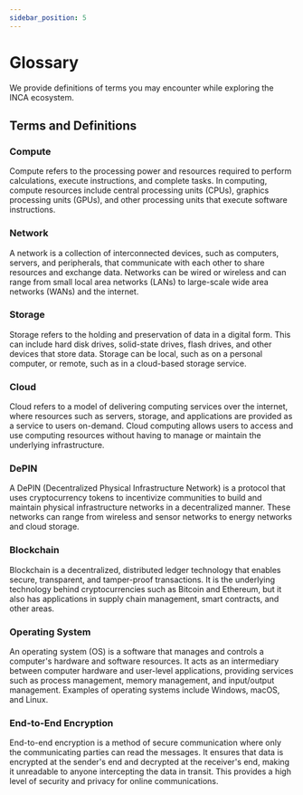 ```yaml
---
sidebar_position: 5
---
```


# Glossary

We provide definitions of terms you may encounter while exploring the INCA ecosystem.

## Terms and Definitions

### Compute

Compute refers to the processing power and resources required to perform calculations, execute instructions, and complete tasks. In computing, compute resources include central processing units (CPUs), graphics processing units (GPUs), and other processing units that execute software instructions.
### Network

A network is a collection of interconnected devices, such as computers, servers, and peripherals, that communicate with each other to share resources and exchange data. Networks can be wired or wireless and can range from small local area networks (LANs) to large-scale wide area networks (WANs) and the internet.
### Storage

Storage refers to the holding and preservation of data in a digital form. This can include hard disk drives, solid-state drives, flash drives, and other devices that store data. Storage can be local, such as on a personal computer, or remote, such as in a cloud-based storage service.
### Cloud

Cloud refers to a model of delivering computing services over the internet, where resources such as servers, storage, and applications are provided as a service to users on-demand. Cloud computing allows users to access and use computing resources without having to manage or maintain the underlying infrastructure.
### DePIN

A DePIN (Decentralized Physical Infrastructure Network) is a protocol that uses cryptocurrency tokens to incentivize communities to build and maintain physical infrastructure networks in a decentralized manner. These networks can range from wireless and sensor networks to energy networks and cloud storage.
### Blockchain

Blockchain is a decentralized, distributed ledger technology that enables secure, transparent, and tamper-proof transactions. It is the underlying technology behind cryptocurrencies such as Bitcoin and Ethereum, but it also has applications in supply chain management, smart contracts, and other areas.
### Operating System

An operating system (OS) is a software that manages and controls a computer's hardware and software resources. It acts as an intermediary between computer hardware and user-level applications, providing services such as process management, memory management, and input/output management. Examples of operating systems include Windows, macOS, and Linux.
### End-to-End Encryption

End-to-end encryption is a method of secure communication where only the communicating parties can read the messages. It ensures that data is encrypted at the sender's end and decrypted at the receiver's end, making it unreadable to anyone intercepting the data in transit. This provides a high level of security and privacy for online communications.